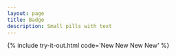 ```yaml
---
layout: page
title: Badge
description: Small pills with text
---
```


{% include try-it-out.html code='<span class="badge bg-primary">New</span>
<span class="badge bg-success">New</span>
<span class="badge bg-warning">New</span>
<span class="badge bg-danger">New</span>' %}